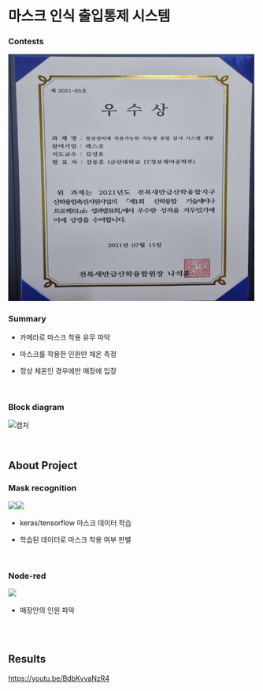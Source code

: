 # 마스크 인식 출입통제 시스템



### Contests
<img src=상장.jpg width="500" height="500">



<br>

### Summary


* 카메라로 마스크 착용 유무 파악

* 마스크를 착용한 인원만 체온 측정

* 정상 체온인 경우에만 매장에 입장
  <br>

  <br>
  
  
### Block diagram


![캡처](https://user-images.githubusercontent.com/75367132/202906560-fd848be9-3e60-4067-a4a6-99de3c5b7b98.PNG)


<br>

## About Project

### Mask recognition

<img src="https://img.shields.io/badge/Language-Python-green?style=flat"/><img src="https://img.shields.io/badge/Library-Opencv-blue?style=flat"/>

* keras/tensorflow 마스크 데이터 학습

* 학습된 데이터로 마스크 착용 여부 판별



  <br>

### Node-red

<img src="https://img.shields.io/badge/Platform-RaspberryPi-yellow?style=flat"/>

* 매장안의 인원 파악

  <br>
  <br>

## Results

https://youtu.be/BdbKvvaNzR4



<br>





